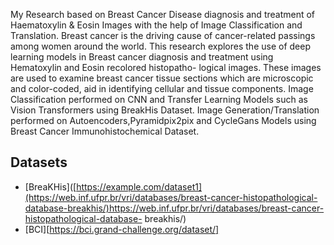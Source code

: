 My Research based on Breast Cancer Disease diagnosis and treatment of Haematoxylin & Eosin Images with the help of Image Classification and Translation.
Breast cancer is the driving cause of cancer-related
passings among women around the world. This research explores
the use of deep learning models in Breast cancer diagnosis and
treatment using Hematoxylin and Eosin recolored histopatho-
logical images. These images are used to
examine breast cancer tissue sections which are
microscopic and color-coded, aid in identifying cellular and tissue
components.
Image Classification performed on CNN and Transfer Learning Models such as Vision Transformers using BreakHis Dataset.
Image Generation/Translation performed on Autoencoders,Pyramidpix2pix and CycleGans Models using Breast Cancer Immunohistochemical Dataset.

## Datasets

- [BreaKHis]([https://example.com/dataset1](https://web.inf.ufpr.br/vri/databases/breast-cancer-histopathological-database-breakhis/)https://web.inf.ufpr.br/vri/databases/breast-cancer-histopathological-database- 
  breakhis/)
- [BCI][https://bci.grand-challenge.org/dataset/]

